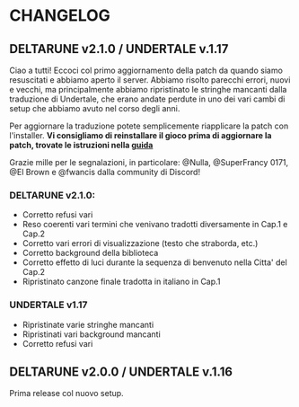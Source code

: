# CHANGELOG

## DELTARUNE v2.1.0 / UNDERTALE v.1.17

Ciao a tutti! Eccoci col primo aggiornamento della patch da quando siamo resuscitati e abbiamo aperto il server. Abbiamo risolto parecchi errori, nuovi e vecchi, ma principalmente abbiamo ripristinato le stringhe mancanti dalla traduzione di Undertale, che erano andate perdute in uno dei vari cambi di setup che abbiamo avuto nel corso degli anni.

Per aggiornare la traduzione potete semplicemente riapplicare la patch con l'installer. **Vi consigliamo di reinstallare il gioco prima di aggiornare la patch, trovate le istruzioni nella [guida](https://github.com/USPAssets/Installer)**

Grazie mille per le segnalazioni, in particolare: @Nulla, @SuperFrancy 0171, @El Brown e @fwancis dalla community di Discord!

### DELTARUNE v2.1.0:

- Corretto refusi vari
- Reso coerenti vari termini che venivano tradotti diversamente in Cap.1 e Cap.2
- Corretto vari errori di visualizzazione (testo che straborda, etc.)
- Corretto background della biblioteca
- Corretto effetto di luci durante la sequenza di benvenuto nella Citta' del Cap.2
- Ripristinato canzone finale tradotta in italiano in Cap.1

### UNDERTALE v1.17

- Ripristinate varie stringhe mancanti
- Ripristinati vari background mancanti
- Corretto refusi vari

## DELTARUNE v2.0.0 / UNDERTALE v.1.16

Prima release col nuovo setup.
